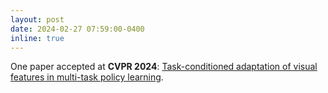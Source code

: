 ```yaml
---
layout: post
date: 2024-02-27 07:59:00-0400
inline: true
---
```

One paper accepted at **CVPR 2024**: [Task-conditioned adaptation of visual features in multi-task policy learning](https://arxiv.org/abs/2402.07739).
